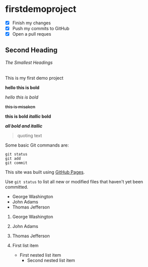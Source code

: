 # firstdemoproject

- [x] Finish my changes
- [x] Push my commits to GitHub
- [x] Open a pull reques

## Second Heading

###### The Smallest Headings

This is my first demo project

**hello this is bold**

*hello this is bold*

~~this is misaken~~

**this is bold _itallic_ bold**

***all bold and itallic***

> quoting text

Some basic Git commands are:
```
git status
git add
git commit
```

This site was built using [GitHub Pages](https://pages.github.com/).

Use `git status` to list all new or modified files that haven't yet been committed.

- George Washington
- John Adams
- Thomas Jefferson


1. George Washington
2. John Adams
3. Thomas Jefferson



1. First list item
   - First nested list item
     - Second nested list item
     
     
     
